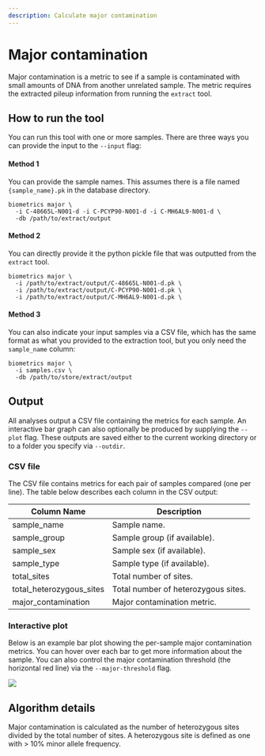 ```yaml
---
description: Calculate major contamination
---
```


# Major contamination

Major contamination is a metric to see if a sample is contaminated with small amounts of DNA from another unrelated sample. The metric requires the extracted pileup information from running the `extract` tool.

## How to run the tool

You can run this tool with one or more samples. There are three ways you can provide the input to the `--input` flag:

#### Method 1

You can provide the sample names. This assumes there is a file named `{sample_name}.pk` in the database directory.

```
biometrics major \
  -i C-48665L-N001-d -i C-PCYP90-N001-d -i C-MH6AL9-N001-d \
  -db /path/to/extract/output
```

#### Method 2

You can directly provide it the python pickle file that was outputted from the `extract` tool.

```
biometrics major \
  -i /path/to/extract/output/C-48665L-N001-d.pk \
  -i /path/to/extract/output/C-PCYP90-N001-d.pk \
  -i /path/to/extract/output/C-MH6AL9-N001-d.pk \
```

#### Method 3

You can also indicate your input samples via a CSV file, which has the same format as what you provided to the extraction tool, but you only need the `sample_name` column:

```
biometrics major \
  -i samples.csv \
  -db /path/to/store/extract/output
```

## Output

All analyses output a CSV file containing the metrics for each sample. An interactive bar graph can also optionally be produced by supplying the `--plot` flag. These outputs are saved either to the current working directory or to a folder you specify via `--outdir`.

### CSV file

The CSV file contains metrics for each pair of samples compared (one per line). The table below describes each column in the CSV output:

| Column Name                | Description                         |
| -------------------------- | ----------------------------------- |
| sample\_name               | Sample name.                        |
| sample\_group              | Sample group (if available).        |
| sample\_sex                | Sample sex (if available).          |
| sample\_type               | Sample type (if available).         |
| total\_sites               | Total number of sites.              |
| total\_heterozygous\_sites | Total number of heterozygous sites. |
| major\_contamination       | Major contamination metric.         |

### Interactive plot

Below is an example bar plot showing the per-sample major contamination metrics. You can hover over each bar to get more information about the sample. You can also control the major contamination threshold (the horizontal red line) via the `--major-threshold` flag.

![](.gitbook/assets/major\_contamination.png)

## Algorithm details

Major contamination is calculated as the number of heterozygous sites divided by the total number of sites. A heterozygous site is defined as one with > 10% minor allele frequency.
